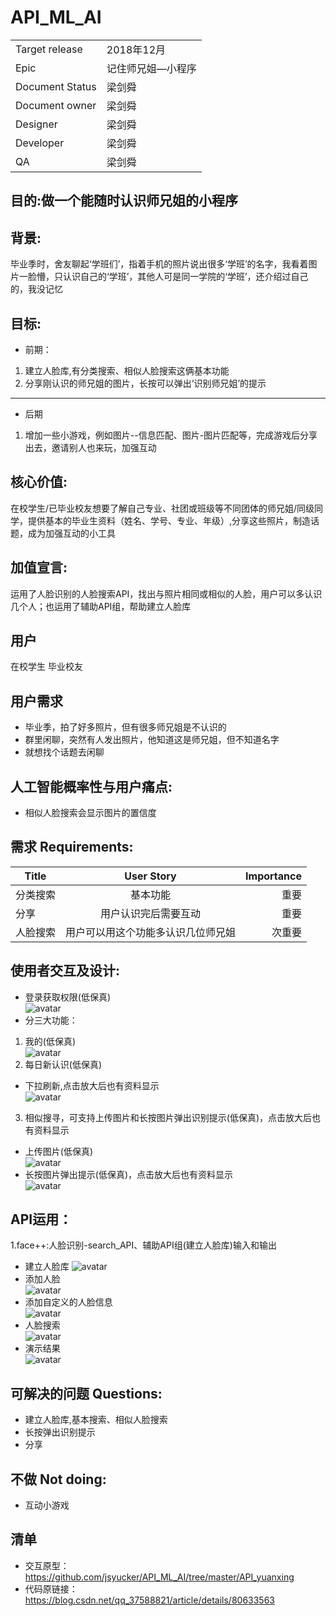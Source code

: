 ﻿# API_ML_AI
 |||
 |--|--|
 |Target release|2018年12月|
 |Epic|记住师兄姐—小程序|
 |Document Status|梁剑舜|
 |Document owner|梁剑舜|
 |Designer|梁剑舜|
 |Developer|梁剑舜|
 |QA|梁剑舜|

## 目的:做一个能随时认识师兄姐的小程序
## 背景: 
毕业季时，舍友聊起‘学班们’，指着手机的照片说出很多‘学班’的名字，我看着图片一脸懵，只认识自己的‘学班’，其他人可是同一学院的‘学班’，还介绍过自己的，我没记忆<Br/>
## 目标:
- 前期：
1. 建立人脸库,有分类搜索、相似人脸搜索这俩基本功能
2. 分享刚认识的师兄姐的图片，长按可以弹出‘识别师兄姐’的提示
---
- 后期
1. 增加一些小游戏，例如图片--信息匹配、图片-图片匹配等，完成游戏后分享出去，邀请别人也来玩，加强互动
## 核心价值: 
在校学生/已毕业校友想要了解自己专业、社团或班级等不同团体的师兄姐/同级同学，提供基本的毕业生资料（姓名、学号、专业、年级）,分享这些照片，制造话题，成为加强互动的小工具
## 加值宣言:
运用了人脸识别的人脸搜索API，找出与照片相同或相似的人脸，用户可以多认识几个人；也运用了辅助API组，帮助建立人脸库
## 用户
在校学生 毕业校友
## 用户需求
- 毕业季，拍了好多照片，但有很多师兄姐是不认识的
- 群里闲聊，突然有人发出照片，他知道这是师兄姐，但不知道名字
- 就想找个话题去闲聊
## 人工智能概率性与用户痛点: 
- 相似人脸搜索会显示图片的置信度
## 需求 Requirements: 
|Title|User Story|Importance|
|--|:--:|--:|
|分类搜索|基本功能|重要|
|分享|用户认识完后需要互动|重要|
|人脸搜索|用户可以用这个功能多认识几位师兄姐|次重要|
## 使用者交互及设计:
- 登录获取权限(低保真)<Br/>
![avatar](https://github.com/jsyucker/API_ML_AI/blob/master/authorization.jpg)
- 分三大功能：<Br/>
1. 我的(低保真)<Br/>
![avatar](https://github.com/jsyucker/API_ML_AI/blob/master/me.jpg)
2. 每日新认识(低保真)<Br/>
-  下拉刷新,点击放大后也有资料显示<Br/>
![avatar](https://github.com/jsyucker/API_ML_AI/blob/master/new_recongnition.jpg)
3. 相似搜寻，可支持上传图片和长按图片弹出识别提示(低保真)，点击放大后也有资料显示<Br/>
- 上传图片(低保真)<Br/>
![avatar](https://github.com/jsyucker/API_ML_AI/blob/master/upload.jpg)
- 长按图片弹出提示(低保真)，点击放大后也有资料显示<Br/>
![avatar](https://github.com/jsyucker/API_ML_AI/blob/master/longpress.jpg)

## API运用：
1.face++:人脸识别-search_API、辅助API组(建立人脸库)输入和输出<Br/>
- 建立人脸库
![avatar](https://github.com/jsyucker/API_ML_AI/blob/master/setup_faceset.jpg)
- 添加人脸 <Br/>
![avatar](https://github.com/jsyucker/API_ML_AI/blob/master/addface.jpg)
- 添加自定义的人脸信息 <Br/>
![avatar](https://github.com/jsyucker/API_ML_AI/blob/master/face_SetuserID.jpg)
- 人脸搜索 <Br/>
![avatar](https://github.com/jsyucker/API_ML_AI/blob/master/face_search.jpg)
- 演示结果<Br/>
![avatar](https://github.com/jsyucker/API_ML_AI/blob/master/face%2B%2Bsearch_api_example.jpg)
## 可解决的问题 Questions: 
-	建立人脸库,基本搜索、相似人脸搜索
-	长按弹出识别提示
- 分享

## 不做 Not doing: 
-	互动小游戏

## 清单
- 交互原型：https://github.com/jsyucker/API_ML_AI/tree/master/API_yuanxing
- 代码原链接：https://blog.csdn.net/qq_37588821/article/details/80633563

